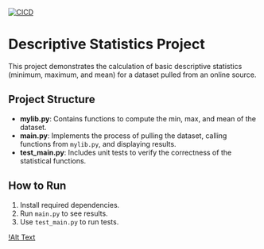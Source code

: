 [![CICD](https://github.com/BobZhang26/pandas-descriptive-stats/actions/workflows/cicd.yml/badge.svg)](https://github.com/BobZhang26/pandas-descriptive-stats/actions/workflows/cicd.yml)

# Descriptive Statistics Project

This project demonstrates the calculation of basic descriptive statistics (minimum, maximum, and mean) for a dataset pulled from an online source.

## Project Structure
- **mylib.py**: Contains functions to compute the min, max, and mean of the dataset.
- **main.py**: Implements the process of pulling the dataset, calling functions from `mylib.py`, and displaying results.
- **test_main.py**: Includes unit tests to verify the correctness of the statistical functions.

## How to Run
1. Install required dependencies.
2. Run `main.py` to see results.
3. Use `test_main.py` to run tests.

[!Alt Text]()




